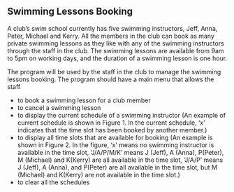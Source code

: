 ## Swimming Lessons Booking ##

A club’s swim school currently has five swimming instructors, Jeff, Anna, Peter, Michael and Kerry. All the members in the club can book as many private swimming lessons as they like with any of the swimming instructors through the staff in the club. The swimming lessons are available from 9am to 5pm on working days, and the duration of a swimming lesson is one hour.

The program will be used by the staff in the club to manage the swimming lessons booking. The program should have a main menu that allows the staff

* to book a swimming lesson for a club member
* to cancel a swimming lesson
* to display the current schedule of a swimming instructor (An example of current schedule is shown in Figure 1. In the current schedule, ‘x’ indicates that the time slot has been booked by another member.)
* to display all time slots that are available for booking (An example is shown in Figure 2. In the figure, ‘x’ means no swimming instructor is available in the time slot, ‘J/A/P/M/K’ means J (Jeff), A (Anna), P(Peter), M (Michael) and K(Kerry) are all available in the time slot, ‘J/A/P’ means J (Jeff), A (Anna), and P(Peter) are all available in the time slot, but M (Michael) and K(Kerry) are not available in the time slot.)
* to clear all the schedules